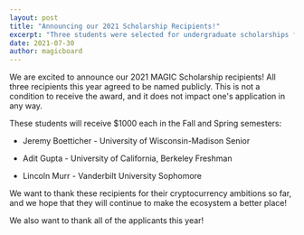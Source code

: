 ```yaml
---
layout: post
title: "Announcing our 2021 Scholarship Recipients!"
excerpt: "Three students were selected for undergraduate scholarships for the 2021-2022 school year."
date: 2021-07-30
author: magicboard
---
```


We are excited to announce our 2021 MAGIC Scholarship recipients! All three recipients this year agreed to be named publicly. This is not a condition to receive the award, and it does not impact one's application in any way.

These students will receive $1000 each in the Fall and Spring semesters:

* Jeremy Boetticher - University of Wisconsin-Madison Senior

* Adit Gupta - University of California, Berkeley Freshman

* Lincoln Murr - Vanderbilt University Sophomore

We want to thank these recipients for their cryptocurrency ambitions so far, and we hope that they will continue to make the ecosystem a better place!

We also want to thank all of the applicants this year!
